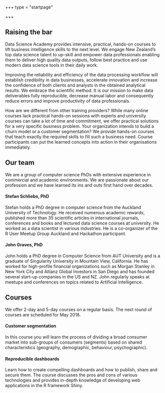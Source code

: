 +++
type = "startpage"

+++


## Raising the bar

Data Science Academy provides intensive, practical, hands-on courses to lift business intelligence skills to the next level. We engage New Zealand’s top data science talent to up-skill and empower data professionals enabling them to deliver high quality data outputs, follow best practice and use modern data science tools in their daily work.

Improving the reliability and efficiency of the data processing workflow will establish credibility in data businesses, accelerate innovation and increase the confidence of both clients and analysts in the obtained analytical results. We embrace the scientific method. It is our mission to make data deliverables fully reproducible, decrease manual labor and consequently reduce errors and improve productivity of data professionals.

How are we different from other training providers? While many online courses lack practical hands-on sessions with experts and university courses can take a lot of time and commitment, we offer practical solutions for a very specific business problem. Your organization intends to build a churn model or a customer segmentation? We provide hands-on courses that teach exactly the required skills to fill such a business need. Course participants can put the learned concepts into action in their organisations immediately.


## Our team

We are a group of computer science PhDs with extensive experience in commercial and academic environments. We are passionate about our profession and we have learned its ins and outs first hand over decades.

#### Stefan Schliebs, PhD

Stefan holds a PhD degree in computer science from the Auckland University of Technology. He received numerous academic rewards, published more than 35 scientific articles in international journals, conferences and books and lectured data science courses at university. He worked as a data scientist in various industries. He is a co-organizer of the R User Meetup Group Auckland and Hackathon participant.


#### John Graves, PhD

John holds a PhD degree in Computer Science from AUT University and is a graduate of Singularity University in Mountain View, California. He has worked for high-profile financial organizations such as Morgan Stanley in New York City and Allianz Global Investors in San Diego and has founded several start-up companies in the US and NZ. John regularly speaks at meetups and conferences on topics related to Artificial Intelligence.


## Courses

We offer 2-day and 5-day courses on a regular basis. The next round of courses are scheduled for May 2018.


#### Customer segmentation

In this course you will learn the process of dividing a broad consumer market into sub-groups of consumers (segments) based on shared characteristics (geography, demographic, behaviour, psychographic).

#### Reproducible dashboards

Learn how to create compelling dashboards and how to publish, share and secure them. The course discusses the pros and cons of various technologies and provides in-depth knowledge of developing web applications in the R framework Shiny.

